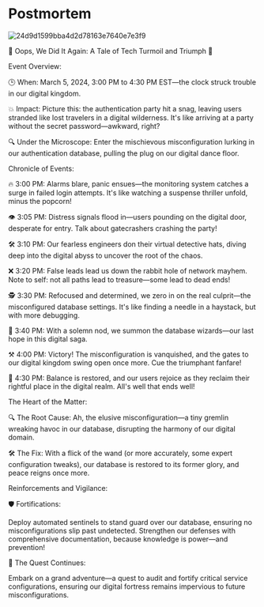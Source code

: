 <h1>Postmortem</h1>

![24d9d1599bba4d2d78163e7640e7e3f9](https://github.com/salahSurvivor/alx-system_engineering-devops/assets/106560141/aac6e8b2-87dd-49be-8989-f8ad0a83678d)

🚀 Oops, We Did It Again: A Tale of Tech Turmoil and Triumph 🚀

Event Overview:

🕒 When: March 5, 2024, 3:00 PM to 4:30 PM EST—the clock struck trouble in our digital kingdom.

💥 Impact: Picture this: the authentication party hit a snag, leaving users stranded like lost travelers in a digital wilderness. It's like arriving at a party without the secret password—awkward, right?

🔍 Under the Microscope: Enter the mischievous misconfiguration lurking in our authentication database, pulling the plug on our digital dance floor.

Chronicle of Events:

🔥 3:00 PM: Alarms blare, panic ensues—the monitoring system catches a surge in failed login attempts. It's like watching a suspense thriller unfold, minus the popcorn!

👁️ 3:05 PM: Distress signals flood in—users pounding on the digital door, desperate for entry. Talk about gatecrashers crashing the party!

🛠️ 3:10 PM: Our fearless engineers don their virtual detective hats, diving deep into the digital abyss to uncover the root of the chaos.

❌ 3:20 PM: False leads lead us down the rabbit hole of network mayhem. Note to self: not all paths lead to treasure—some lead to dead ends!

🕵️ 3:30 PM: Refocused and determined, we zero in on the real culprit—the misconfigured database settings. It's like finding a needle in a haystack, but with more debugging.

🚨 3:40 PM: With a solemn nod, we summon the database wizards—our last hope in this digital saga.

⚒️ 4:00 PM: Victory! The misconfiguration is vanquished, and the gates to our digital kingdom swing open once more. Cue the triumphant fanfare!

🌟 4:30 PM: Balance is restored, and our users rejoice as they reclaim their rightful place in the digital realm. All's well that ends well!

The Heart of the Matter:

🔍 The Root Cause: Ah, the elusive misconfiguration—a tiny gremlin wreaking havoc in our database, disrupting the harmony of our digital domain.

🛠️ The Fix: With a flick of the wand (or more accurately, some expert configuration tweaks), our database is restored to its former glory, and peace reigns once more.

Reinforcements and Vigilance:

🛡️ Fortifications:

Deploy automated sentinels to stand guard over our database, ensuring no misconfigurations slip past undetected.
Strengthen our defenses with comprehensive documentation, because knowledge is power—and prevention!

📜 The Quest Continues:

Embark on a grand adventure—a quest to audit and fortify critical service configurations, ensuring our digital fortress remains impervious to future misconfigurations.
